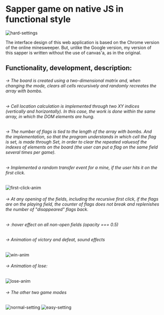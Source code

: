 # Sapper game on native JS in functional style

![hard-settings](https://user-images.githubusercontent.com/105659797/192714865-80246391-2cb1-4cfe-8282-dfcd9099d8ae.jpg)

The interface design of this web application is based on the Chrome version of the online minesweeper.
But, unlike the Google version, my version of this sapper is written
without the use of canvas'a, as in the original.

  ## Functionality, development, description:

###### -> The board is created using a two-dimensional matrix and, when changing the mode, clears all cells recursively and randomly recreates the array with bombs.

###### -> Cell location calculation is implemented through two XY indices (vertically and horizontally). In this case, the work is done within the same array, in which the DOM elements are hung.

###### -> The number of flags is tied to the length of the array with bombs. And the implementation, so that the program understands in which cell the flag is set, is made through Set, in order to clear the repeated values ​​of the indexes of elements on the board (the user can put a flag on the same field several times per game).

###### -> Implemented a random transfer event for a mine, if the user hits it on the first click.
![first-click-anim](https://user-images.githubusercontent.com/105659797/192715065-31c2c34c-6457-4b2b-8397-d14ea114c79c.jpg)

###### -> At any opening of the fields, including the recursive first click, if the flags are on the playing field, the counter of flags does not break and replenishes the number of "disappeared" flags back.

###### -> :hover effect on all non-open fields (opacity === 0.5)

###### -> Animation of victory and defeat, sound effects
![win-anim](https://user-images.githubusercontent.com/105659797/192715126-e6f5b8b4-e395-4847-826e-20a325b53aea.jpg)
###### -> Animation of lose:
![lose-anim](https://user-images.githubusercontent.com/105659797/192715137-6ccf527c-21cd-4d5c-8bd8-ac722d9eb4a7.jpg)
###### -> The other two game modes
![normal-setting](https://user-images.githubusercontent.com/105659797/192715160-220068e9-81fc-4947-a209-23d2b6450b75.jpg)
![easy-setting](https://user-images.githubusercontent.com/105659797/192715169-2914bf15-0bc4-4a6a-8cba-1af26bfad02b.jpg)
